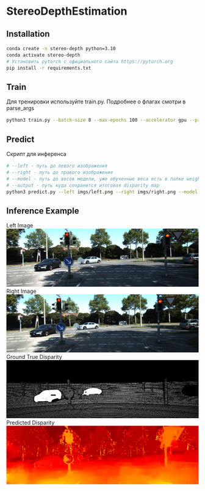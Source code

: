 # StereoDepthEstimation

## Installation
```bash
conda create -n stereo-depth python=3.10
conda activate stereo-depth
# Установить pytorch с официального сайта https://pytorch.org
pip install -r requirements.txt
```
## Train
Для тренировки используйте train.py. Подробнее о флагах смотри в parse_args
```bash
python3 train.py --batch-size 8 --max-epochs 100 --accelerator gpu --project sber-task --exp stereo_net
```
## Predict
Скрипт для инференса
```bash
# --left - путь до левого изображения
# --right - путь до правого изображения
# --model - путь до весов модели, уже обученные веса есть в папке weights
# --output - путь куда сохранится итоговая disparity map
python3 predict.py --left imgs/left.png --right imgs/right.png --model weights/stereo_net.pt --output result_disp.png
```
## Inference Example
Left Image
![Image alt](./imgs/left.png)
Right Image
![Image alt](./imgs/right.png)
Ground True Disparity
![Image alt](./imgs/disp.png)
Predicted Disparity
![Image alt](./imgs/color_disp.png)